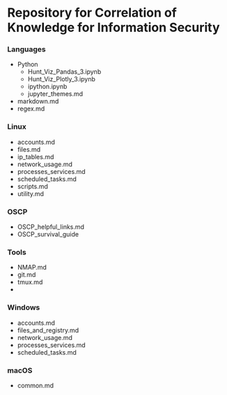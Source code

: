 # Repository for Correlation of Knowledge for Information Security


### Languages
-   Python
    -   Hunt_Viz_Pandas_3.ipynb
    -   Hunt_Viz_Plotly_3.ipynb
    -   ipython.ipynb
    -   jupyter_themes.md
-   markdown.md
-   regex.md

### Linux
-   accounts.md
-   files.md
-   ip_tables.md
-   network_usage.md
-   processes_services.md
-   scheduled_tasks.md
-   scripts.md
-   utility.md

### OSCP
-   OSCP_helpful_links.md
-   OSCP_survival_guide

### Tools
-   NMAP.md
-   git.md
-   tmux.md
-
### Windows

-   accounts.md
-   files_and_registry.md
-   network_usage.md
-   processes_services.md
-   scheduled_tasks.md

### macOS
-   common.md

